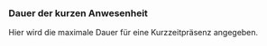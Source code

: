 ﻿### Dauer der kurzen Anwesenheit


Hier wird die maximale Dauer für eine Kurzzeitpräsenz angegeben.

